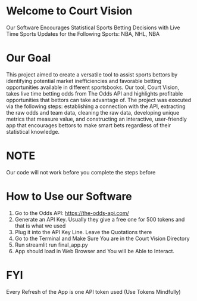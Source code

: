 # Welcome to Court Vision
Our Software Encourages Statistical Sports Betting Decisions with Live Time Sports Updates for the Following Sports: NBA, NHL, NBA

# Our Goal
This project aimed to create a versatile tool to assist sports bettors by identifying potential market inefficiencies and favorable betting opportunities available in different sportsbooks. Our tool, Court Vision, takes live time betting odds from The Odds API and highlights profitable opportunities that bettors can take advantage of. The project was executed via the following steps: establishing a connection with the API, extracting the raw odds and team data, cleaning the raw data, developing unique metrics that measure value, and constructing an interactive, user-friendly app that encourages bettors to make smart bets regardless of their statistical knowledge. 

# NOTE
Our code will not work before you complete the steps before

# How to Use our Software
1. Go to the Odds API: https://the-odds-api.com/
2. Generate an API Key. Usually they give a free one for 500 tokens and that is what we used
3. Plug it into the API Key Line. Leave the Quotations there
4. Go to the Terminal and Make Sure You are in the Court Vision Directory
5. Run streamlit run final_app.py
6. App should load in Web Browser and You will be Able to Interact.


# FYI
Every Refresh of the App is one API token used (Use Tokens Mindfully)

